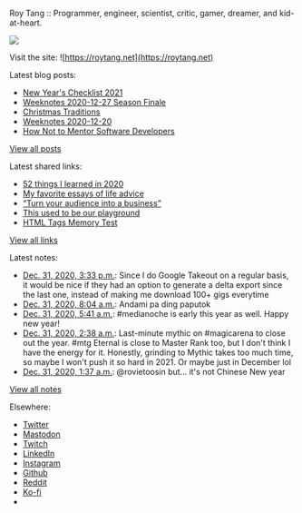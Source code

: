 Roy Tang :: Programmer, engineer, scientist, critic, gamer, dreamer, and kid-at-heart.

![](https://roytang.net/static/img/profile.jpg)

Visit the site: ![https://roytang.net](https://roytang.net)

Latest blog posts:

- [New Year&#x27;s Checklist 2021](https://roytang.net/2021/01/new-years-checklist/)
- [Weeknotes 2020-12-27 Season Finale](https://roytang.net/2020/12/weeknotes-2020-12-27/)
- [Christmas Traditions](https://roytang.net/2020/12/xmas-traditions/)
- [Weeknotes 2020-12-20](https://roytang.net/2020/12/weeknotes-2020-12-20/)
- [How Not to Mentor Software Developers](https://roytang.net/2020/12/how-not-to-mentor/)

[View all posts](https://roytang.net/blog)

Latest shared links:

- [52 things I learned in 2020](https://roytang.net/2020/12/52-things-i-learned-in-2020/)
- [My favorite essays of life advice](https://roytang.net/2020/12/my-favorite-essays-of-life-advice/)
- [“Turn your audience into a business”](https://roytang.net/2020/12/turn-your-audience-into-a-business/)
- [This used to be our playground](https://roytang.net/2020/12/this-used-to-be-our-playground/)
- [HTML Tags Memory Test](https://roytang.net/2020/12/html-tags-memory-test/)

[View all links](https://roytang.net/links)

Latest notes:

- [Dec. 31, 2020, 3:33 p.m.](https://roytang.net/2020/12/1344788913697669120/): Since I do Google Takeout on a regular basis, it would be nice if they had an option to generate a delta export since the last one, instead of making me download 100+ gigs everytime
- [Dec. 31, 2020, 8:04 a.m.](https://roytang.net/2020/12/1344675891784212485/): Andami pa ding paputok
- [Dec. 31, 2020, 5:41 a.m.](https://roytang.net/2020/12/1344639767586041861/): #medianoche is early this year as well. Happy new year!
- [Dec. 31, 2020, 2:38 a.m.](https://roytang.net/2020/12/1344593852154347520/): Last-minute mythic on #magicarena to close out the year. #mtg Eternal is close to Master Rank too, but I don&#x27;t think I have the energy for it. Honestly, grinding to Mythic takes too much time, so maybe I won&#x27;t push it so hard in 2021. Or maybe just in December lol
- [Dec. 31, 2020, 1:37 a.m.](https://roytang.net/2020/12/1344578492143341568/): @rovietoosin but... it&#x27;s not Chinese New year

[View all notes](https://roytang.net/notes)

Elsewhere:

- [Twitter](https://twitter.com/roytang)
- [Mastodon](https://mastodon.technology/@roytang)
- [Twitch](https://twitch.tv/twitchyroy)
- [LinkedIn](https://www.linkedin.com/in/roytang)
- [Instagram](https://instagram.com/roytang0400)
- [Github](https://github.com/roytang)
- [Reddit](https://reddit.com/u/hungryroy)
- [Ko-fi](https://ko-fi.com/roytang)
- [](mailto:hello@roytang.net)